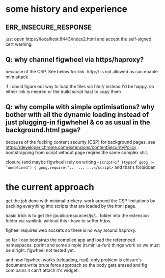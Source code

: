 # some history and experience

## ERR_INSECURE_RESPONSE

just open https://localhost:8443/index2.html and accept the self-signed cert warning.

## Q: why channel figwheel via https/haproxy?

because of the CSP. See below for link. http:// is not allowed as can enable mim attack

if I could figure out way to load the files via file:// instead I'd be happy. so either link is needed or the build script hast to copy them

## Q: why compile with simple optimisations? why bother with all the dynamic loading instead of just plugging-in figwhehel & co as usual in the background.html page?

because of the fucking content security (CSP) for background pages. see https://developer.chrome.com/extensions/contentSecurityPolicy . bootstrapping from script without page reqires the same complex shit.

closure (and maybe figwheel) rely on writing `<script>if (typeof goog != "undefined") { goog.require("... ... ...</script>` and that's forbidden


# the current approach

get the job done with minimal trickery. work around the CSP limitations by packing everything into scripts that are loaded by the html page.

basic trick is to get the /public/resources/js/... folder into the extension folder via symlink. without this I have to suffer https. 

figheel requires web sockets so there is no way around haproxy. 

so far I can bootstrap the compiled app and load the referenced namespaces. pprint and some simple (tt.mini.a-fun) things work so we must be alright. figwheel not tested yet.

and now figwheel works (reloading, repl). only problem is closure's document.write brute force approach so the body gets erased and fig comlpains it can't attach it's widget.
